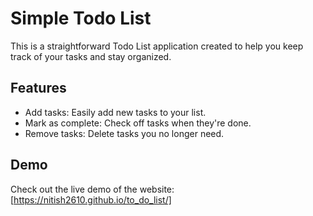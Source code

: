 # Simple Todo List

This is a straightforward Todo List application created to help you keep track of your tasks and stay organized.

## Features

- Add tasks: Easily add new tasks to your list.
- Mark as complete: Check off tasks when they're done.
- Remove tasks: Delete tasks you no longer need.

## Demo

Check out the live demo of the website: [https://nitish2610.github.io/to_do_list/]
